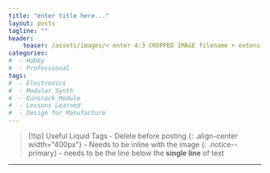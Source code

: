 ```yaml
---
title: "enter title here..."
layout: posts
tagline: ""
header:
    teaser: /assets/images/< enter 4:3 CROPPED IMAGE filename + extension here >
categories:
#  - Hobby
#  - Professional
tags:
#  - Electronics
#  - Modular Synth
#  - Eurorack Module
#  - Lessons Learned
#  - Design for Manufacture
---
```





>[!tip] Useful Liquid Tags - Delete before posting
{: .align-center width="400px"} - Needs to be inline with the image
{: .notice--primary} - needs to be the line below the **single line** of text

***